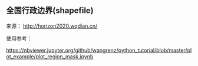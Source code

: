 
## 全国行政边界(shapefile)

来源：
http://horizon2020.wqdian.cn/

使用参考：

https://nbviewer.jupyter.org/github/wangrenz/python_tutorial/blob/master/plot_example/plot_region_mask.ipynb
